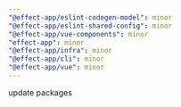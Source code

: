 ```yaml
---
"@effect-app/eslint-codegen-model": minor
"@effect-app/eslint-shared-config": minor
"@effect-app/vue-components": minor
"effect-app": minor
"@effect-app/infra": minor
"@effect-app/cli": minor
"@effect-app/vue": minor
---
```


update packages
